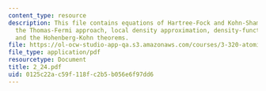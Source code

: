 ```yaml
---
content_type: resource
description: This file contains equations of Hartree-Fock and Kohn-Sham and explains
  the Thomas-Fermi approach, local density approximation, density-functional theory,
  and the Hohenberg-Kohn theorems.
file: https://ol-ocw-studio-app-qa.s3.amazonaws.com/courses/3-320-atomistic-computer-modeling-of-materials-sma-5107-spring-2005/0125c22ac59f118fc2b5b056e6f97dd6_2_24.pdf
file_type: application/pdf
resourcetype: Document
title: 2_24.pdf
uid: 0125c22a-c59f-118f-c2b5-b056e6f97dd6
---
```

